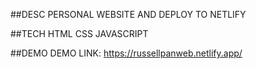 ##DESC
PERSONAL WEBSITE AND DEPLOY TO NETLIFY

##TECH
HTML CSS JAVASCRIPT   

##DEMO
DEMO LINK: https://russellpanweb.netlify.app/  
